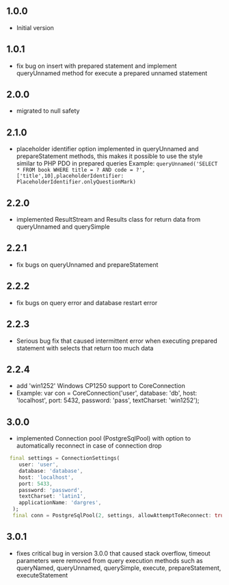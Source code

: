 ## 1.0.0

- Initial version

## 1.0.1

- fix bug on insert with prepared statement and implement queryUnnamed method for execute a prepared unnamed statement

## 2.0.0

- migrated to null safety 

## 2.1.0

- placeholder identifier option implemented in queryUnnamed and prepareStatement methods, 
this makes it possible to use the style similar to PHP PDO in prepared 
queries Example: 
    ``` queryUnnamed('SELECT * FROM book WHERE title = ? AND code = ?',['title',10],placeholderIdentifier: PlaceholderIdentifier.onlyQuestionMark) ```


## 2.2.0

- implemented ResultStream and Results class for return data from queryUnnamed and querySimple

## 2.2.1

- fix bugs on queryUnnamed and prepareStatement


## 2.2.2

- fix bugs on query error and database restart error

## 2.2.3

- Serious bug fix that caused intermittent error when executing prepared statement with selects that return too much data

## 2.2.4

- add 'win1252' Windows CP1250 support to CoreConnection 
- Example: var con = CoreConnection('user', database: 'db', host: 'localhost', port: 5432, password: 'pass', textCharset: 'win1252');

## 3.0.0

-  implemented Connection pool (PostgreSqlPool) with option to automatically reconnect in case of connection drop

```dart
 final settings = ConnectionSettings(
    user: 'user',
    database: 'database',
    host: 'localhost',
    port: 5433,
    password: 'password',
    textCharset: 'latin1',
    applicationName: 'dargres',  
  ); 
  final conn = PostgreSqlPool(2, settings, allowAttemptToReconnect: true);
```

## 3.0.1

- fixes critical bug in version 3.0.0 that caused stack overflow, timeout parameters were removed from query execution methods such as queryNamed, queryUnnamed, querySimple, execute, prepareStatement, executeStatement